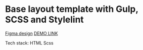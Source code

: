 # Base layout template with Gulp, SCSS and Stylelint

[Figma design](https://www.figma.com/design/DtkQmQ797hk0nI4KfMi2Uq/BOSE-New-Version?node-id=6817-212)
[DEMO LINK](https://YarRudenko.github.io/phone-catalog-portfolio/)

Tech stack:
HTML
Scss
